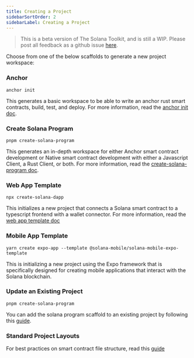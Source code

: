 ```yaml
---
title: Creating a Project
sidebarSortOrder: 2
sidebarLabel: Creating a Project
---
```


> This is a beta version of The Solana Toolkit, and is still a WIP. Please post
> all feedback as a github issue
> [here](https://github.com/solana-foundation/developer-content/issues).

Choose from one of the below scaffolds to generate a new project workspace:

### Anchor

```shell
anchor init
```

This generates a basic workspace to be able to write an anchor rust smart
contracts, build, test, and deploy. For more information, read the
[anchor init doc](anchor-init.md).

### Create Solana Program

```shell
pnpm create-solana-program
```

This generates an in-depth workspace for either Anchor smart contract
development or Native smart contract development with either a Javascript
Client, a Rust Client, or both. For more information, read the
[create-solana-program doc](solana-program.md).

### Web App Template

```shell
npx create-solana-dapp
```

This initializes a new project that connects a Solana smart contract to a
typescript frontend with a wallet connector. For more information, read the
[web app template doc](web-app.md)

### Mobile App Template

```shell
yarn create expo-app --template @solana-mobile/solana-mobile-expo-template
```

This is initializing a new project using the Expo framework that is specifically
designed for creating mobile applications that interact with the Solana
blockchain.

### Update an Existing Project

```shell
pnpm create-solana-program
```

You can add the solana program scaffold to an existing project by following this
[guide](existing-project.md).

### Standard Project Layouts

For best practices on smart contract file structure, read this
[guide](project-layout.md)
